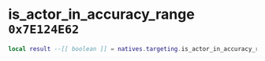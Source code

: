 # is_actor_in_accuracy_range `0x7E124E62`

```lua
local result --[[ boolean ]] = natives.targeting.is_actor_in_accuracy_range(_actor --[[ number ]])
```